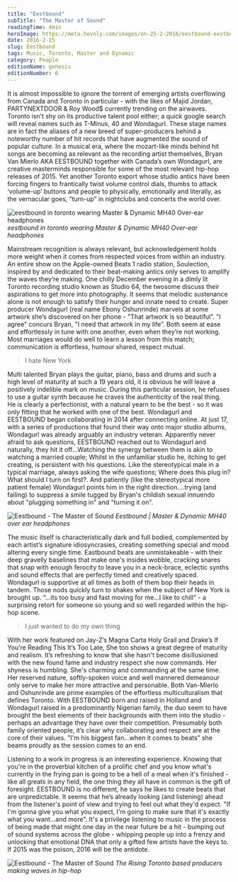 ```yaml
---
title: "Eestbound"
subTitle: "The Master of Sound"
readingTime: 4min
heroImage: https://meta.hevnly.com/images/on-25-2-2016/eestbound-eestbound-hero.jpg
date: 2016-2-25
slug: Eestbound
tags: Music, Toronto, Master and Dynamic
category: People
editionName: genesis
editionNumber: 6
---
```


It is almost impossible to ignore the torrent of emerging artists overflowing from Canada and Toronto in particular - with the likes of Majid Jordan, PARTYNEXTDOOR & Roy Wood$ currently trending on the airwaves. Toronto isn’t shy on its productive talent pool either; a quick google search will reveal names such as T-Minus, 40 and Wondagurl. These stage names are in fact the aliases of a new breed of super-producers behind a noteworthy number of hit records that have augmented the sound of popular culture. In a musical era, where the mozart-like minds behind hit  songs are becoming as relevant as the recording artist themselves, Bryan Van Mierlo AKA EESTBOUND together with Canada’s own Wondagurl, are creative masterminds responsible for some of the most relevant hip-hop releases of 2015. Yet another Toronto export whose studio antics have been forcing fingers to frantically twist volume control dials, thumbs to attack ‘volume-up’ buttons and people to physically, emotionally and literally, as the vernacular goes, “turn-up” in nightclubs and concerts the world over.

![eestbound in toronto wearing Master & Dynamic MH40 Over-ear headphones](https://meta.hevnly.com/images/on-4-3-2016/hhg-img-bbbe6d28-18ff-4a27-965e-ec39cc853662.png)
*eestbound in toronto wearing Master & Dynamic MH40 Over-ear headphones*

Mainstream recognition is always relevant, but acknowledgement holds more weight when it comes from respected voices from within an industry. An entire show on the Apple-owned Beats 1 radio station, Soulection, inspired by and dedicated to their beat-making antics only serves to amplify the waves they’re making. One chilly December evening in a dimly lit Toronto recording studio known as Studio 64, the twosome discuss their aspirations to get more into photography. It seems that melodic sustenance alone is not enough to satisfy their hunger and innate need to create. Super producer Wondagurl (real name Ebony Oshunrinde) marvels at some artwork she’s discovered on her phone - "That artwork is so beautiful”. "I agree" concurs Bryan, "I need that artwork in my life”. Both seem at ease and effortlessly in tune with one another, even when they’re not working. Most marriages would do well to learn a lesson from this match; communication is effortless, humour shared, respect mutual.  

> I hate New York

Multi talented Bryan plays the guitar, piano, bass and drums and such a high level of maturity at such a 19 years old, it is obvious he will leave a positively indelible mark on music. During this particular session, he refuses to use a guitar synth because he craves the authenticity of the real thing. He is clearly a perfectionist, with a natural yearn to be the best - so it was only fitting that he worked with one of the best. Wondagurl and EESTBOUND began collaborating in 2014 after connecting online. At just 17, with a series of productions that found their way onto major studio albums, Wondagurl was already arguably an industry veteran. Apparently never afraid to ask questions, EESTBOUND reached out to Wondagurl and naturally, they hit it off...Watching the synergy between them is akin to watching a married couple; Whilst in the unfamiliar studio he, itching to get creating, is persistent with his questions. Like the stereotypical male in a typical marriage, always asking the wife questions; Where does this plug in? What should I turn on first?. And patiently (like the stereotypical more patient female) Wondagurl points him in the right direction….trying (and failing) to suppress a smile tugged by Bryan's childish sexual innuendo about "plugging something in" and "turning it on".  

![Eestbound - The Master of Sound](https://meta.hevnly.com/images/on-25-2-2016/eestbound-b.jpg)
*Eestbound | Master & Dynamic MH40 over ear headphones*

The music itself is characteristically dark and full bodied, complemented by each artist’s signature idiosyncrasies, creating something special and mood altering every single time. Eastbound beats are unmistakeable - with their deep gravelly baselines that make one's insides wobble, cracking snares that snap with enough ferocity to leave you in a neck-brace, eclectic synths and sound effects that are perfectly timed and creatively spaced. Wondagurl is supportive at all times as both of them bop their heads in tandem. Those nods quickly turn to shakes when the subject of New York is brought up. “…its too busy and fast moving for me...I like to chill" - a surprising retort for someone so young and so well regarded within the hip-hop scene.

>I just wanted to do my own thing

With her work featured on Jay-Z’s Magna Carta Holy Grail and Drake’s If You’re Reading This It’s Too Late, She too shows a great degree of maturity and realism. It’s refreshing to know that she hasn't become disillusioned with the new found fame and industry respect she now commands. Her shyness is humbling. She's charming and commanding at the same time. Her reserved nature, softly-spoken voice and well mannered demeanour only serve to make her more attractive and personable. Both Van-Mierlo and Oshunrinde are prime examples of the effortless multiculturalism that defines Toronto. With EESTBOUND born and raised in Holland and Wondagurl raised in a predominantly Nigerian family, the duo seem to have brought the best elements of their backgrounds with them into the studio - perhaps an advantage they have over their competition. Presumably both family oriented people, it’s clear why collaborating and respect are at the core of their values. "I'm his biggest fan...when it comes to beats” she beams proudly as the session comes to an end.

Listening to a work in progress is an interesting experience. Knowing that you're in the proverbial kitchen of a prolific chef and you know what's currently in the frying pan is going to be a hell of a meal when it's finished - like all greats in any field, the one thing they all have in common is  the gift of foresight. EESTBOUND is no different, he says he likes to create beats that are unpredictable. It seems that he’s already looking (and listening) ahead from the listener's point of view and trying to feel out what they'd expect. "If I'm gonna give you what you expect, I'm going to make sure that it's exactly what you want...and more". It's a privilege listening to music in the process of being made that might one day in the near future be a hit - bumping out of sound systems across the globe - whipping people up into a frenzy and unlocking that emotional DNA that only a gifted few artists have the keys to. If 2015 was the poison, 2016 will be the antidote.

![Eestbound - The Master of Sound](https://meta.hevnly.com/images/on-25-2-2016/eestbound-c.jpg)
*The Rising Toronto based producers making waves in hip-hop*
